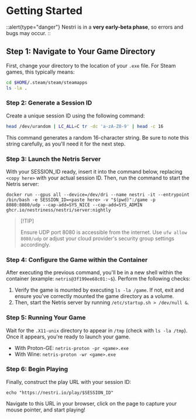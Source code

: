 # Getting Started

::alert{type="danger"}
Nestri is in a **very early-beta phase**, so errors and bugs may occur.
::


## Step 1: Navigate to Your Game Directory
First, change your directory to the location of your `.exe` file. For Steam games, this typically means:
```bash
cd $HOME/.steam/steam/steamapps
ls -la .
```
### Step 2: Generate a Session ID
Create a unique session ID using the following command:
```bash
head /dev/urandom | LC_ALL=C tr -dc 'a-zA-Z0-9' | head -c 16
```
This command generates a random 16-character string. Be sure to note this string carefully, as you'll need it for the next step.
### Step 3: Launch the Netris Server
With your SESSION_ID ready, insert it into the command below, replacing `<copy here>` with your actual session ID. Then, run the command to start the Netris server:
```
docker run --gpus all --device=/dev/dri --name nestri -it --entrypoint /bin/bash -e SESSION_ID=<paste here> -v "$(pwd)":/game -p 8080:8080/udp --cap-add=SYS_NICE --cap-add=SYS_ADMIN ghcr.io/nestriness/nestri/server:nightly
```
> \[!TIP]
>
> Ensure UDP port 8080 is accessible from the internet. Use `ufw allow 8080/udp` or adjust your cloud provider's security group settings accordingly.
### Step 4: Configure the Game within the Container
After executing the previous command, you'll be in a new shell within the container (example: `netris@3f199ee68c01:~$`). Perform the following checks:
1. Verify the game is mounted by executing `ls -la /game`. If not, exit and ensure you've correctly mounted the game directory as a volume.
2. Then, start the Netris server by running `/etc/startup.sh > /dev/null &`.
### Step 5: Running Your Game
Wait for the `.X11-unix` directory to appear in `/tmp` (check with `ls -la /tmp`). Once it appears, you're ready to launch your game.
- With Proton-GE: `netris-proton -pr <game>.exe`
- With Wine: `netris-proton -wr <game>.exe`
### Step 6: Begin Playing
Finally, construct the play URL with your session ID:
```
echo "https://nestri.io/play/$SESSION_ID"
```
Navigate to this URL in your browser, click on the page to capture your mouse pointer, and start playing!


<!--
Nestri Node is easy to install using the provided installation script. Follow the steps below to get started.

 ## Installation

1. Download the installation script using `wget`:

```bash
wget https://github.com/nestriness/nestri/nestri-node-install.sh

```

2. Make the script executable:
```bash
chmod +x nestri-node-install.sh


```
3. Run the script to start the installation process:
```bash
./nestri-node-install.sh
```
::-->


